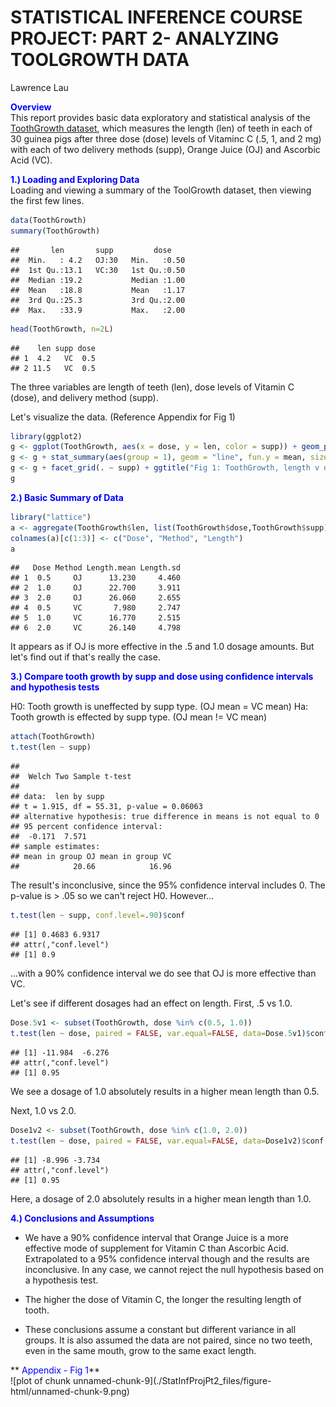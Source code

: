 # STATISTICAL INFERENCE COURSE PROJECT: PART 2- ANALYZING TOOLGROWTH DATA
Lawrence Lau  

**<font color=blue> Overview </font>**<br>
This report provides basic data exploratory and statistical analysis of the [ToothGrowth dataset](http://www.inside-r.org/r-doc/datasets/ToothGrowth), which measures the length (len) of teeth in each of 30 guinea pigs after three dose (dose) levels of Vitaminc C (.5, 1, and 2 mg) with each of two delivery methods (supp), Orange Juice (OJ) and Ascorbic Acid (VC).

**<font color=blue> 1.) Loading and Exploring Data </font>**<br>
Loading and viewing a summary of the ToolGrowth dataset, then viewing the first few lines.

```r
data(ToothGrowth)
summary(ToothGrowth)
```

```
##       len       supp         dose     
##  Min.   : 4.2   OJ:30   Min.   :0.50  
##  1st Qu.:13.1   VC:30   1st Qu.:0.50  
##  Median :19.2           Median :1.00  
##  Mean   :18.8           Mean   :1.17  
##  3rd Qu.:25.3           3rd Qu.:2.00  
##  Max.   :33.9           Max.   :2.00
```

```r
head(ToothGrowth, n=2L)
```

```
##    len supp dose
## 1  4.2   VC  0.5
## 2 11.5   VC  0.5
```
The three variables are length of teeth (len), dose levels of Vitamin C (dose), and delivery method (supp).  

Let's visualize the data. (Reference Appendix for Fig 1)

```r
library(ggplot2)
g <- ggplot(ToothGrowth, aes(x = dose, y = len, color = supp)) + geom_point()
g <- g + stat_summary(aes(group = 1), geom = "line", fun.y = mean, size = 1, col = "black")
g <- g + facet_grid(. ~ supp) + ggtitle("Fig 1: ToothGrowth, length v dose per supplement")
g
```

**<font color=blue> 2.) Basic Summary of Data </font>**<br>

```r
library("lattice")
a <- aggregate(ToothGrowth$len, list(ToothGrowth$dose,ToothGrowth$supp),FUN=function(x) c(mean = mean(x), sd = sd(x)))
colnames(a)[c(1:3)] <- c("Dose", "Method", "Length")
a
```

```
##   Dose Method Length.mean Length.sd
## 1  0.5     OJ      13.230     4.460
## 2  1.0     OJ      22.700     3.911
## 3  2.0     OJ      26.060     2.655
## 4  0.5     VC       7.980     2.747
## 5  1.0     VC      16.770     2.515
## 6  2.0     VC      26.140     4.798
```
It appears as if OJ is more effective in the .5 and 1.0 dosage amounts.  But let's find out if that's really the case.  

**<font color=blue> 3.) Compare tooth growth by supp and dose using confidence intervals and hypothesis tests </font>**<br>

H0: Tooth growth is uneffected by supp type.  (OJ mean = VC mean)
Ha: Tooth growth is effected by supp type.  (OJ mean != VC mean)

```r
attach(ToothGrowth)
t.test(len ~ supp)
```

```
## 
## 	Welch Two Sample t-test
## 
## data:  len by supp
## t = 1.915, df = 55.31, p-value = 0.06063
## alternative hypothesis: true difference in means is not equal to 0
## 95 percent confidence interval:
##  -0.171  7.571
## sample estimates:
## mean in group OJ mean in group VC 
##            20.66            16.96
```
The result's inconclusive, since the 95% confidence interval includes 0. The p-value is > .05 so we can't reject H0.  However...


```r
t.test(len ~ supp, conf.level=.90)$conf
```

```
## [1] 0.4683 6.9317
## attr(,"conf.level")
## [1] 0.9
```
...with a 90% confidence interval we do see that OJ is more effective than VC.  

Let's see if different dosages had an effect on length.  First, .5 vs 1.0. 

```r
Dose.5v1 <- subset(ToothGrowth, dose %in% c(0.5, 1.0))
t.test(len ~ dose, paired = FALSE, var.equal=FALSE, data=Dose.5v1)$conf
```

```
## [1] -11.984  -6.276
## attr(,"conf.level")
## [1] 0.95
```
We see a dosage of 1.0 absolutely results in a higher mean length than 0.5.  

Next, 1.0 vs 2.0.

```r
Dose1v2 <- subset(ToothGrowth, dose %in% c(1.0, 2.0))
t.test(len ~ dose, paired = FALSE, var.equal=FALSE, data=Dose1v2)$conf
```

```
## [1] -8.996 -3.734
## attr(,"conf.level")
## [1] 0.95
```
Here, a dosage of 2.0 absolutely results in a higher mean length than 1.0. 

**<font color=blue> 4.) Conclusions and Assumptions</font>**<br>

* We have a 90% confidence interval that Orange Juice is a more effective mode of supplement for Vitamin C than Ascorbic Acid. Extrapolated to a 95% confidence interval though and the results are inconclusive. In any case, we cannot reject the null hypothesis based on a hypothesis test.

* The higher the dose of Vitamin C, the longer the resulting length of tooth.  

* These conclusions assume a constant but different variance in all groups.  It is also assumed the data are not paired, since no two teeth, even in the same mouth, grow to the same exact length.   

<p>
**<font color=blue> Appendix - Fig 1</font>**<br>
![plot of chunk unnamed-chunk-9](./StatInfProjPt2_files/figure-html/unnamed-chunk-9.png) 
